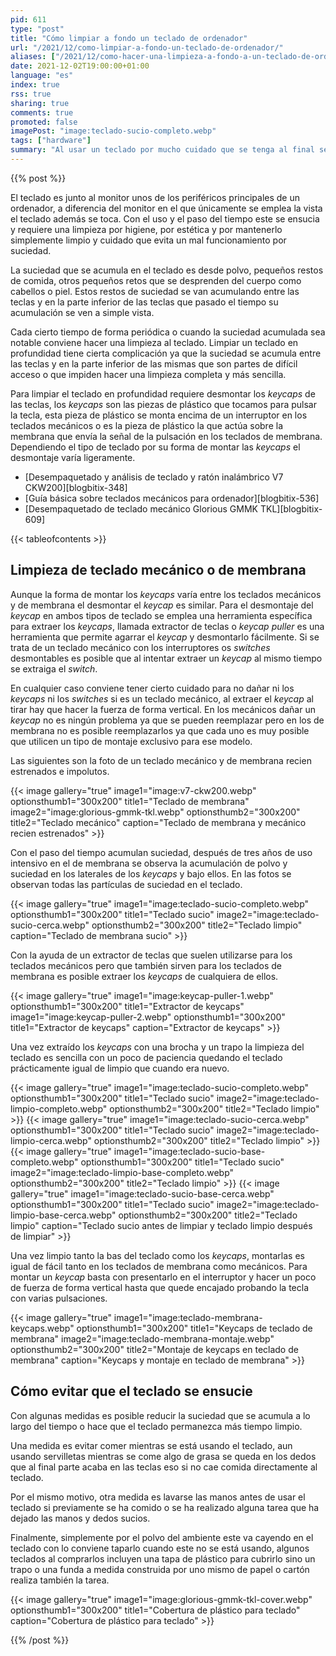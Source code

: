 ```yaml
---
pid: 611
type: "post"
title: "Cómo limpiar a fondo un teclado de ordenador"
url: "/2021/12/como-limpiar-a-fondo-un-teclado-de-ordenador/"
aliases: ["/2021/12/como-hacer-una-limpieza-a-fondo-a-un-teclado-de-ordenador/"]
date: 2021-12-02T19:00:00+01:00
language: "es"
index: true
rss: true
sharing: true
comments: true
promoted: false
imagePost: "image:teclado-sucio-completo.webp"
tags: ["hardware"]
summary: "Al usar un teclado por mucho cuidado que se tenga al final se acumulan restos de suciedad como polvo y otras partículas que se van acumulando entre las teclas y en la base tras las teclas. Como algunas partes del teclado son de difícil acceso, hacer una correcta y completa limpieza del teclado requiere desmontar las _keycaps_. Por otro lado, hay varios medidas que aunque no por completo, algo de suciedad siempre va a acumular por el uso, permiten reducir la suciedad que se acumula en él y retrasar la frecuencia de limpieza."
---
```


{{% post %}}

El teclado es junto al monitor unos de los periféricos principales de un ordenador, a diferencia del monitor en el que únicamente se emplea la vista el teclado además se toca. Con el uso y el paso del tiempo este se ensucia y requiere una limpieza por higiene, por estética y por mantenerlo simplemente limpio y cuidado que evita un mal funcionamiento por suciedad.

La suciedad que se acumula en el teclado es desde polvo, pequeños restos de comida, otros pequeños retos que se desprenden del cuerpo como cabellos o piel. Estos restos de suciedad se van acumulando entre las teclas y en la parte inferior de las teclas que pasado el tiempo su acumulación se ven a simple vista.

Cada cierto tiempo de forma periódica o cuando la suciedad acumulada sea notable conviene hacer una limpieza al teclado. Limpiar un teclado en profundidad tiene cierta complicación ya que la suciedad se acumula entre las teclas y en la parte inferior de las mismas que son partes de difícil acceso o que impiden hacer una limpieza completa y más sencilla.

Para limpiar el teclado en profundidad requiere desmontar los _keycaps_ de las teclas, los _keycaps_ son las piezas de plástico que tocamos para pulsar la tecla, esta pieza de plástico se monta encima de un interruptor en los teclados mecánicos o es la pieza de plástico la que actúa sobre la membrana que envía la señal de la pulsación en los teclados de membrana. Dependiendo el tipo de teclado por su forma de montar las _keycaps_ el desmontaje varía ligeramente.

* [Desempaquetado y análisis de teclado y ratón inalámbrico V7 CKW200][blogbitix-348]
* [Guía básica sobre teclados mecánicos para ordenador][blogbitix-536]
* [Desempaquetado de teclado mecánico Glorious GMMK TKL][blogbitix-609]

{{< tableofcontents >}}

## Limpieza de teclado mecánico o de membrana

Aunque la forma de montar los _keycaps_ varía entre los teclados mecánicos y de membrana el desmontar el _keycap_ es similar. Para el desmontaje del _keycap_ en ambos tipos de teclado se emplea una herramienta específica para extraer los _keycaps_, llamada extractor de teclas o _keycap puller_ es una herramienta que permite agarrar el _keycap_ y desmontarlo fácilmente. Si se trata de un teclado mecánico con los interruptores os _switches_ desmontables es posible que al intentar extraer un _keycap_ al mismo tiempo se extraiga el _switch_.

En cualquier caso conviene tener cierto cuidado para no dañar ni los _keycaps_ ni los _switches_ si es un teclado mecánico, al extraer el _keycap_ al tirar hay que hacer la fuerza de forma vertical. En los mecánicos dañar un _keycap_ no es ningún problema ya que se pueden reemplazar pero en los de membrana no es posible reemplazarlos ya que cada uno es muy posible que utilicen un tipo de montaje exclusivo para ese modelo.

Las siguientes son la foto de un teclado mecánico y de membrana recien estrenados e impolutos.

{{< image
    gallery="true"
    image1="image:v7-ckw200.webp" optionsthumb1="300x200" title1="Teclado de membrana"
    image2="image:glorious-gmmk-tkl.webp" optionsthumb2="300x200" title2="Teclado mecánico"
    caption="Teclado de membrana y mecánico recien estrenados" >}}

Con el paso del tiempo acumulan suciedad, después de tres años de uso intensivo en el de membrana se observa la acumulación de polvo y suciedad en los laterales de los _keycaps_ y bajo ellos. En las fotos se observan todas las partículas de suciedad en el teclado.

{{< image
    gallery="true"
    image1="image:teclado-sucio-completo.webp" optionsthumb1="300x200" title1="Teclado sucio"
    image2="image:teclado-sucio-cerca.webp" optionsthumb2="300x200" title2="Teclado limpio"
    caption="Teclado de membrana sucio" >}}

Con la ayuda de un extractor de teclas que suelen utilizarse para los teclados mecánicos pero que también sirven para los teclados de membrana es posible extraer los _keycaps_ de cualquiera de ellos.

{{< image
    gallery="true"
    image1="image:keycap-puller-1.webp" optionsthumb1="300x200" title1="Extractor de keycaps"
    image1="image:keycap-puller-2.webp" optionsthumb1="300x200" title1="Extractor de keycaps"
    caption="Extractor de keycaps" >}}

Una vez extraído los _keycaps_ con una brocha y un trapo la limpieza del teclado es sencilla con un poco de paciencia quedando el teclado prácticamente igual de limpio que cuando era nuevo.

{{< image
    gallery="true"
    image1="image:teclado-sucio-completo.webp" optionsthumb1="300x200" title1="Teclado sucio"
    image2="image:teclado-limpio-completo.webp" optionsthumb2="300x200" title2="Teclado limpio" >}}
{{< image
    gallery="true"
    image1="image:teclado-sucio-cerca.webp" optionsthumb1="300x200" title1="Teclado sucio"
    image2="image:teclado-limpio-cerca.webp" optionsthumb2="300x200" title2="Teclado limpio" >}}
{{< image
    gallery="true"
    image1="image:teclado-sucio-base-completo.webp" optionsthumb1="300x200" title1="Teclado sucio"
    image2="image:teclado-limpio-base-completo.webp" optionsthumb2="300x200" title2="Teclado limpio" >}}
{{< image
    gallery="true"
    image1="image:teclado-sucio-base-cerca.webp" optionsthumb1="300x200" title1="Teclado sucio"
    image2="image:teclado-limpio-base-cerca.webp" optionsthumb2="300x200" title2="Teclado limpio"
    caption="Teclado sucio antes de limpiar y teclado limpio después de limpiar" >}}

Una vez limpio tanto la bas del teclado como los _keycaps_, montarlas es igual de fácil tanto en los teclados de membrana como mecánicos. Para montar un _keycap_ basta con presentarlo en el interruptor y hacer un poco de fuerza de forma vertical hasta que quede encajado probando la tecla con varias pulsaciones.

{{< image
    gallery="true"
    image1="image:teclado-membrana-keycaps.webp" optionsthumb1="300x200" title1="Keycaps de teclado de membrana"
    image2="image:teclado-membrana-montaje.webp" optionsthumb2="300x200" title2="Montaje de keycaps en teclado de membrana"
    caption="Keycaps y montaje en teclado de membrana" >}}

## Cómo evitar que el teclado se ensucie

Con algunas medidas es posible reducir la suciedad que se acumula a lo largo del tiempo o hace que el teclado permanezca más tiempo limpio.

Una medida es evitar comer mientras se está usando el teclado, aun usando servilletas mientras se come algo de grasa se queda en los dedos que al final parte acaba en las teclas eso si no cae comida directamente al teclado.

Por el mismo motivo, otra medida es lavarse las manos antes de usar el teclado si previamente se ha comido o se ha realizado alguna tarea que ha dejado las manos y dedos sucios.

Finalmente, simplemente por el polvo del ambiente este va cayendo en el teclado con lo conviene taparlo cuando este no se está usando, algunos teclados al comprarlos incluyen una tapa de plástico para cubrirlo sino un trapo o una funda a medida construida por uno mismo de papel o cartón realiza también la tarea.

{{< image
    gallery="true"
    image1="image:glorious-gmmk-tkl-cover.webp" optionsthumb1="300x200" title1="Cobertura de plástico para teclado"
    caption="Cobertura de plástico para teclado" >}}

{{% /post %}}
